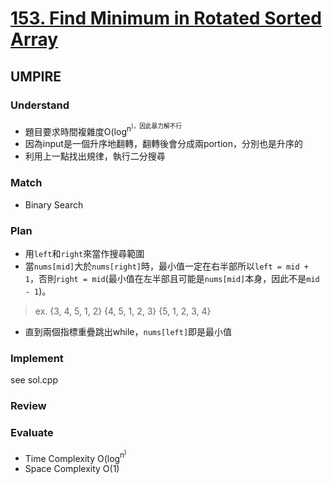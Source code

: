 # [153. Find Minimum in Rotated Sorted Array](https://leetcode.com/problems/find-minimum-in-rotated-sorted-array/description/)
## UMPIRE
### Understand
* 題目要求時間複雜度O(log<sup>n<sup>)，因此暴力解不行
* 因為input是一個升序地翻轉，翻轉後會分成兩portion，分別也是升序的
* 利用上一點找出規律，執行二分搜尋
### Match
* Binary Search
### Plan
* 用`left`和`right`來當作搜尋範圍
* 當`nums[mid]`大於`nums[right]`時，最小值一定在右半部所以`left = mid + 1`，否則`right = mid`(最小值在左半部且可能是`nums[mid]`本身，因此不是`mid - 1`)。
> ex. {3, 4, 5, 1, 2}
>     {4, 5, 1, 2, 3}
>     {5, 1, 2, 3, 4}
* 直到兩個指標重疊跳出while，`nums[left]`即是最小值
### Implement
see sol.cpp
### Review

### Evaluate
* Time Complexity O(log<sup>n<sup>)
* Space Complexity O(1)